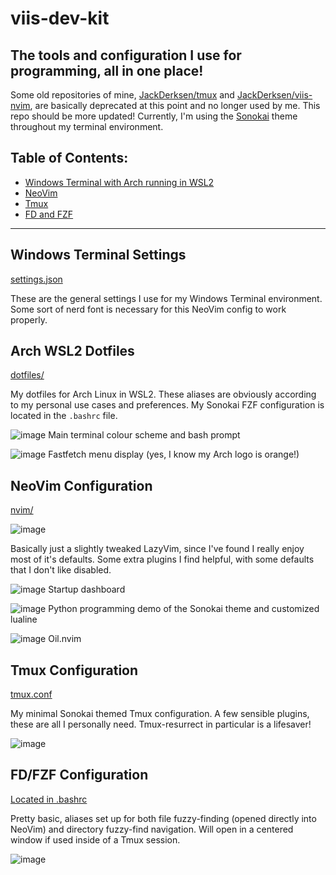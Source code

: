 # viis-dev-kit
## The tools and configuration I use for programming, all in one place!

Some old repositories of mine, [JackDerksen/tmux](https://github.com/JackDerksen/tmux) and [JackDerksen/viis-nvim](https://github.com/JackDerksen/viis-nvim), are basically deprecated at this point and no longer used by me. This repo should be more updated! Currently, I'm using the [Sonokai](https://github.com/sainnhe/sonokai) theme throughout my terminal environment. 

## Table of Contents:
- [Windows Terminal with Arch running in WSL2](#Windows-Terminal-Settings)
- [NeoVim](#NeoVim-Configuration)
- [Tmux](#Tmux-Configuration)
- [FD and FZF](#FD/FZF-Configuration)


---


## Windows Terminal Settings
[settings.json](https://github.com/JackDerksen/viis-dev-kit/blob/main/terminal/settings.json)

These are the general settings I use for my Windows Terminal environment. Some sort of nerd font is necessary for this NeoVim config to work properly.


## Arch WSL2 Dotfiles
[dotfiles/](https://github.com/JackDerksen/viis-dev-kit/tree/main/dotfiles)

My dotfiles for Arch Linux in WSL2. These aliases are obviously according to my personal use cases and preferences. My Sonokai FZF configuration is located in the `.bashrc` file.

![image](https://github.com/user-attachments/assets/164ca45e-8721-4981-a2ae-15959ef7e8c9)
Main terminal colour scheme and bash prompt

![image](https://github.com/user-attachments/assets/7aa775e7-914e-46db-b164-9525026ebce8)
Fastfetch menu display (yes, I know my Arch logo is orange!)


## NeoVim Configuration
[nvim/](https://github.com/JackDerksen/viis-dev-kit/tree/main/nvim)

![image](https://github.com/user-attachments/assets/e4bfe952-ba14-4ec8-adf7-e3e7e85ef7ad)

Basically just a slightly tweaked LazyVim, since I've found I really enjoy most of it's defaults. Some extra plugins I find helpful, with some defaults that I don't like disabled.

![image](https://github.com/user-attachments/assets/9ef39c67-dfa2-42e4-a634-7156e56210c8)
Startup dashboard

![image](https://github.com/user-attachments/assets/afd9667e-afd6-4a6e-bc8d-34627dec69f4)
Python programming demo of the Sonokai theme and customized lualine

![image](https://github.com/user-attachments/assets/7f1c8753-be00-4e9f-a404-3e2812f112ba)
Oil.nvim


## Tmux Configuration
[tmux.conf](https://github.com/JackDerksen/viis-dev-kit/tree/main/nvim)

My minimal Sonokai themed Tmux configuration. A few sensible plugins, these are all I personally need. Tmux-resurrect in particular is a lifesaver!

![image](https://github.com/user-attachments/assets/34add692-d939-4b23-80f7-edeceee81679)


## FD/FZF Configuration
[Located in .bashrc](https://github.com/JackDerksen/viis-dev-kit/blob/main/dotfiles/.bashrc)

Pretty basic, aliases set up for both file fuzzy-finding (opened directly into NeoVim) and directory fuzzy-find navigation. Will open in a centered window if used inside of a Tmux session.

![image](https://github.com/user-attachments/assets/2c74d0d0-8262-4150-8b61-34f171fbc45a)

